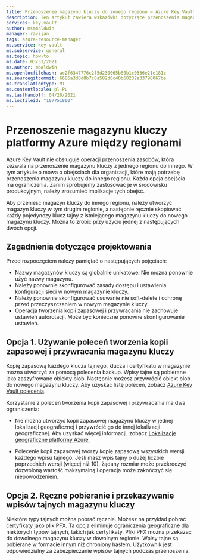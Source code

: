 ```yaml
---
title: Przenoszenie magazynu kluczy do innego regionu — Azure Key Vault | Microsoft Docs
description: Ten artykuł zawiera wskazówki dotyczące przenoszenia magazynu kluczy do innego regionu.
services: key-vault
author: msmbaldwin
manager: ravijan
tags: azure-resource-manager
ms.service: key-vault
ms.subservice: general
ms.topic: how-to
ms.date: 03/31/2021
ms.author: mbaldwin
ms.openlocfilehash: ac2f6347776c2f5d230065b80b1c0336e21e181c
ms.sourcegitcommit: 6686a3d8d8b7c8a582d6c40b60232a33798067be
ms.translationtype: MT
ms.contentlocale: pl-PL
ms.lasthandoff: 04/20/2021
ms.locfileid: "107751800"
---
```

# <a name="move-an-azure-key-vault-across-regions"></a>Przenoszenie magazynu kluczy platformy Azure między regionami

Azure Key Vault nie obsługuje operacji przenoszenia zasobów, która zezwala na przenoszenie magazynu kluczy z jednego regionu do innego. W tym artykule o mowa o obejściach dla organizacji, które mają potrzebę przenoszenia magazynu kluczy do innego regionu. Każda opcja obejścia ma ograniczenia. Zanim spróbujemy zastosować je w środowisku produkcyjnym, należy zrozumieć implikacje tych obejść.

Aby przenieść magazyn kluczy do innego regionu, należy utworzyć magazyn kluczy w tym drugim regionie, a następnie ręcznie skopiować każdy pojedynczy klucz tajny z istniejącego magazynu kluczy do nowego magazynu kluczy. Można to zrobić przy użyciu jednej z następujących dwóch opcji.

## <a name="design-considerations"></a>Zagadnienia dotyczące projektowania

Przed rozpoczęciem należy pamiętać o następujących pojęciach:

* Nazwy magazynów kluczy są globalnie unikatowe. Nie można ponownie użyć nazwy magazynu.
* Należy ponownie skonfigurować zasady dostępu i ustawienia konfiguracji sieci w nowym magazynie kluczy.
* Należy ponownie skonfigurować usuwanie nie soft-delete i ochronę przed przeczyszczaniem w nowym magazynie kluczy.
* Operacja tworzenia kopii zapasowej i przywracania nie zachowuje ustawień autorotacji. Może być konieczne ponowne skonfigurowanie ustawień.

## <a name="option-1-use-the-key-vault-backup-and-restore-commands"></a>Opcja 1. Używanie poleceń tworzenia kopii zapasowej i przywracania magazynu kluczy

Kopię zapasową każdego klucza tajnego, klucza i certyfikatu w magazynie można utworzyć za pomocą polecenia backup. Wpisy tajne są pobierane jako zaszyfrowane obiekty blob. Następnie możesz przywrócić obiekt blob do nowego magazynu kluczy. Aby uzyskać listę poleceń, zobacz [Azure Key Vault polecenia](/powershell/module/azurerm.keyvault#key_vault).

Korzystanie z poleceń tworzenia kopii zapasowej i przywracania ma dwa ograniczenia:

* Nie można utworzyć kopii zapasowej magazynu kluczy w jednej lokalizacji geograficznej i przywrócić go do innej lokalizacji geograficznej. Aby uzyskać więcej informacji, zobacz [Lokalizacje geograficzne platformy Azure.](https://azure.microsoft.com/global-infrastructure/geographies/)

* Polecenie kopii zapasowej tworzy kopię zapasową wszystkich wersji każdego wpisu tajnego. Jeśli masz wpis tajny o dużej liczbie poprzednich wersji (więcej niż 10), żądany rozmiar może przekroczyć dozwoloną wartość maksymalną i operacja może zakończyć się niepowodzeniem.

## <a name="option-2-manually-download-and-upload-the-key-vault-secrets"></a>Opcja 2. Ręczne pobieranie i przekazywanie wpisów tajnych magazynu kluczy

Niektóre typy tajnych można pobrać ręcznie. Możesz na przykład pobrać certyfikaty jako plik PFX. Ta opcja eliminuje ograniczenia geograficzne dla niektórych typów tajnych, takich jak certyfikaty. Pliki PFX można przekazać do dowolnego magazynu kluczy w dowolnym regionie. Wpisy tajne są pobierane w formacie innym niż chroniony hasłem. Użytkownik jest odpowiedzialny za zabezpieczanie wpisów tajnych podczas przenoszenia.